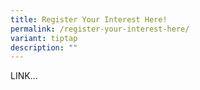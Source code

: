 ```yaml
---
title: Register Your Interest Here!
permalink: /register-your-interest-here/
variant: tiptap
description: ""
---
```

<p>LINK...</p>